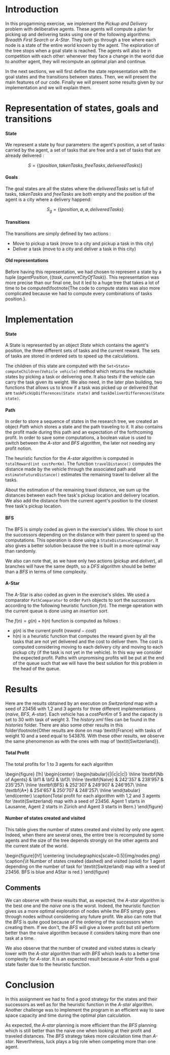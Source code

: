 # Introduction

In this progamming exercise, we implement the *Pickup and Delivery* problem with deliberative agents. These agents will compute a plan for picking up and delivering tasks using one of the following algorithms: *Breadth First Search* or *A-Star*. They both go through a tree where each node is a state of the entire world known by the agent. The exploration of the tree stops when a goal state is reached.
The agents will also be in competition with each other: whenever they face a change in the world due to another agent, they will recompute an optimal plan and continue.

In the next sections, we will first define the state representation with the goal states and the transitions between states. Then, we will present the main features of our code. Finally we will present some results given by our implementation and we will explain them.

# Representation of states, goals and transitions 

#### State
We represent a state by four parameters: the agent's position, a set of tasks carried by the agent, a set of tasks that are free and a set of tasks that are already delivered :

$$S = \{ (position, takenTasks, freeTasks, deliveredTasks) \}$$

#### Goals
The goal states are all the states where the *deliveredTasks* set is full of tasks, *takenTasks* and *freeTasks* are both empty and the position of the agent is a city where a delivery happend:

$$S_g = \{ (position,\emptyset, \emptyset, deliveredTasks\}$$

#### Transitions
The transitions are simply defined by two actions :

* Move to pickup a task (move to a city and pickup a task in this city)
* Deliver a task (move to a city and deliver a task in this city)

#### Old representations
Before having this representation, we had chosen to represent a state by a tuple $(agentPosition, \{(task, currentCityOfTask)\}$. This representation was more precise than our final one, but it led to a huge tree that takes a lot of time to be computed\footnote{The code to compute states was also more complicated because we had to compute every combinations of tasks position.}.

# Implementation

#### State

A State is represented by an object *State* which contains the agent's position, the three different sets of tasks and the current reward. The sets of tasks are stored in ordered sets to speed up the calculations.

The children of this state are computed with the ```Set<State> computeChildren(Vehicle vehicle)``` method which returns the reachable states by picking a task or delivering one. It also tests if the vehicle can carry the task given its weight. We also need, in the later plan building, two functions that allows us to know if a task was picked up or delivered that are ```taskPickUpDifferences(State state)``` and ```taskDeliverDifferences(State state)```.

#### Path

In order to store a sequence of states in the research tree, we created an object *Path* which stores a state and the path traveling to it. It also contains the profit made during this path and an expectation of the forthcoming profit. In order to save some computations, a boolean value is used to switch between the *A-star* and *BFS* algorithm, the later not needing any profit notion.

The heuristic function for the *A-star* algorithm is computed in ```totalReward(int costPerKm)```. The function ```travelDistance()``` computes the distance made by the vehicle through the associated path and ```estimateFutureDistance()``` estimates the remaining travel to deliver all the tasks.

About the estimation of the remaining travel distance, we sum up the distances between each free task's pickup location and delivery location. We also add the distance from the current agent's position to the closest free task's pickup location.

#### BFS

The BFS is simply coded as given in the exercise's slides. We chose to sort the successors depending on the distance with their parent to speed up the computations. This operation is done using a ```StateDistanceComparator```. It also gives a better solution because the tree is built in a more optimal way than randomly.

We also can note that, as we have only two actions (*pickup* and *deliver*), all branches will have the same depth, so a *DFS* algorithm should be better than a *BFS* in terms of time complexity.

#### A-Star

The A-Star is also coded as given in the exercise's slides. We used a comparator ```PathComparator``` to order ```Path``` objects to sort the successors according to the following heuristic function $f(n)$. The merge operation with the current queue is done using an *insertion sort*.

The $f(n) = g(n) + h(n)$ function is computed as follows :

* $g(n)$ is the current profit ($reward-cost$)
* h(n) is a heuristic function that computes the reward given by all the tasks that are not yet delivered and the cost to deliver them. The cost is computed considering moving to each delivery city and moving to each pickup city (if the task is not yet in the vehicle). In this way we consider the expected profit. Paths with unpromising profits will be put at the end of the queue such that we will have the best solution for this problem in the head of the queue.

# Results

Here are the results obtained by an execution on *Switzerland* map with a seed of $23456$ with 1,2 and 3 agents for three different implementations (*naive*, *BFS*, *A-star*). Each vehicle has a *costPerKm* of 5 and the capacity is set to 30 with task of weight 3. The *history.xml* files can be found in the *histories* folder. There are also some other results in this folder\footnote{Other results are done on map \textit{France} with tasks of weight 10 and a seed equal to 543876. With these other results, we observe the same phenomenon as with the ones with map of \textit{Switzerland}}.

#### Total Profit

The total profits for 1 to 3 agents for each algorithm

\begin{figure} [!h]
  \begin{center}
    \begin{tabular}{|l|c|c|c|}
    \hline
    \textbf{Nb of Agents} & \bf1 & \bf2 & \bf3\\
    \hline
    \textbf{Naive} & 242'357 & 238'957 & 235'257\\
    \hline
    \textbf{BFS} & 252'307 & 249'907 & 246'957\\
    \hline
    \textbf{A*} & 254'657 & 250'707 & 248'257\\
    \hline
    \end{tabular}
  \end{center}
  \caption{Total profit for each algorithm with 1,2 and 3 agents for \textit{Switzerland} map with a seed of $23456$. Agent 1 starts in Lausanne, Agent 2 starts in Zürich and Agent 3 starts in Bern.}
\end{figure}


#### Number of states created and visited

This table gives the number of states created and visited by only one agent. Indeed, when there are several ones, the entire tree is recomputed by some agents and the size of the tree depends strongly on the other agents and the current state of the world.

<!--\begin{figure} [!h]
  \begin{center}
    \begin{tabular}{|l|c|c|}
    \hline
    & \bf Created & \bf Visited \\
    \hline
    \textbf{BFS} & 2479 & 2455 \\
    \hline
    \textbf{A*} & 1657 & 535\\
    \hline
    \end{tabular}
  \end{center}
  \caption{Number of states created and visited for 1 agent for \textit{Switzerland} map with a seed of $23456$}
\end{figure} -->
\begin{figure}[h!]
      \centering \includegraphics[scale=0.5]{img/nodes.png}
      \caption{\it Number of states created (dashed) and visited (solid) for 1 agent depending on the number of task for \textit{Switzerland} map with a seed of $23456$. BFS is blue and AStar is red.}
\end{figure}

## Comments

We can observe with these results that, as expected, the *A-star* algorithm is the best one and the *naive* one is the worst. Indeed, the heuristic function gives us a more optimal exploration of nodes while the *BFS* simply goes through nodes without considering any future profit. We also can note that the *BFS* is quite good because of the ordering of the successors when creating them. If we don't, the *BFS* will give a lower profit but still perform better than the naive algorithm because it considers taking more than one task at a time.

We also observe that the number of created and visited states is clearly lower with the *A-star* algorithm than with *BFS* which leads to a better time complexity for *A-star*. It is an expected result because *A-star* finds a goal state faster due to the heuristic function.

# Conclusion
In this assignment we had to find a good strategy for the states and their successors as well as for the heuristic function in the *A-star* algorithm. Another challenge was to implement the program in an efficient way to save space capacity and time during the optimal plan calculation.

As expected, the *A-star* planning is more efficient than  the *BFS* planning which is still better than the naive one when looking at their profit and traveled distances. The *BFS* strategy takes more calculation time than *A-star*. Nevertheless, luck plays a big role when competing more than one agent.
